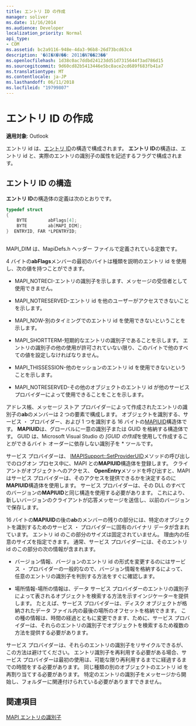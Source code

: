 ```yaml
---
title: エントリ ID の作成
manager: soliver
ms.date: 11/16/2014
ms.audience: Developer
localization_priority: Normal
api_type:
- COM
ms.assetid: bc2a9116-948e-4da3-96b8-26d73bcd63c4
description: '�ŏI�X�V��: 2011�N7��23��'
ms.openlocfilehash: 1d38c0ac7ddbd24123dd51d7315644f3ad786d15
ms.sourcegitcommit: 9d60cd82b5413446e5bc8ace2cd689f683fb41a7
ms.translationtype: MT
ms.contentlocale: ja-JP
ms.lasthandoff: 06/11/2018
ms.locfileid: "19799807"
---
```

# <a name="constructing-entry-identifiers"></a>エントリ ID の作成

  
  
**適用対象**: Outlook 
  
エントリ id は、[エントリ ID](entryid.md)の構造で構成されます。 **エントリ ID**の構造は、エントリ id と、実際のエントリの識別子の属性を記述するフラグで構成されます。 
  
## <a name="entryid-structure"></a>エントリ ID の構造

**エントリ ID**の構造体の定義は次のとおりです。 
  
```cpp
typedef struct
{
    BYTE        abFlags[4];
    BYTE        ab[MAPI_DIM];
}  ENTRYID, FAR *LPENTRYID;
 
```

MAPI_DIM は、MapiDefs.h ヘッダー ファイルで定義されている定数です。 
  
4 バイトの**abFlags**メンバーの最初のバイトは種類を説明のエントリ id を使用し、次の値を持つことができます。 
  
- MAPI_NOTRECI-エントリの識別子を示します、メッセージの受信者として使用できません。
    
- MAPI_NOTRESERVED-エントリ id を他のユーザーがアクセスできないことを示します。
    
- MAPI_NOW-別のタイミングでのエントリ id を使用できないということを示します。
    
- MAPI_SHORTTERM-短期的なエントリの識別子であることを示します。 エントリの識別子の他の使用が許可されていない限り、このバイトで他のすべての値を設定しなければなりません。
    
- MAPI_THISSESSION-他のセッションのエントリ id を使用できないということを示します。
    
- MAPI_NOTRESERVED-その他のオブジェクトのエントリ id が他のサービス プロバイダーによって使用できることをことを示します。
    
アドレス帳、メッセージ ストア プロバイダーによって作成されたエントリの識別子の**ab**のメンバーは 2 つの要素で構成します。 オブジェクトを識別する、サービス ・ プロバイダー、および 1 つを識別する 16 バイトの[MAPIUID](mapiuid.md)構造体です。 **MAPIUID**は、グローバルに一意の識別子または GUID を格納する構造体です。 GUID は、Microsoft Visual Studio の *[GUID の作成*を使用して作成することができるバイト オーダーに依存しない識別子を * ツールです。 
  
サービス プロバイダーは、 [IMAPISupport::SetProviderUID](imapisupport-setprovideruid.md)メソッドの呼び出しでのログオン プロセス中に、MAPI との**MAPIUID**構造体を登録します。 クライアントがオブジェクトへのアクセス、 **OpenEntry**メソッドを呼び出すと、MAPI はサービス プロバイダーは、そのアクセスを提供できるかを決定するのに**MAPIUID**構造体を使用します。 サービス プロバイダーは、その DLL のすべてのバージョンの**MAPIUID**と同じ構造を使用する必要があります。 これにより、新しいバージョンのクライアントが応答メッセージを送信し、以前のバージョンで保存します。 
  
16 バイトの**MAPIUID**の後の**ab**のメンバーの残りの部分には、特定のオブジェクトを識別するためのサービス ・ プロバイダーに固有のバイナリ データが含まれています。 エントリ id のこの部分のサイズは固定されていません。 理由内の任意のサイズを指定できます。 通常、サービス プロバイダーには、そのエントリ id のこの部分の次の情報が含まれます。 
  
- バージョン情報、バージョンのエントリ id の形式を変更するのにはサービス ・ プロバイダーの一般的なので、バージョン情報を格納するによって、任意のエントリの識別子を判別する方法をすぐに確認します。
    
- 場所情報-場所の情報は、データ サービス プロバイダーのエントリの識別子によって表されるオブジェクトを検索する方法を示すインジケーターを提供します。 たとえば、サービス プロバイダーは、ディスク オブジェクトが格納されたデータ ファイル内の最後の場所のオフセットを格納できます。 この種の情報は、時間の経過とともに変更できます、ために、サービス プロバイダーは、それらのエントリの識別子でオブジェクトを検索するため複数の方法を提供する必要があります。
    
サービス プロバイダーは、それらのエントリの識別子をリサイクルできるが、この方法は避けてください。 エントリ識別子を再利用する必要がある場合、サービス プロバイダーは最初の使用は、可能な限り再利用するまでに経過するまでの時間をする必要があります。 同じ種類の別のオブジェクトのエントリ id を再割り当てする必要があります。 特定のエントリの識別子をメッセージから開始し、フォルダーに関連付けられている必要がありますできません。
  
## <a name="see-also"></a>関連項目



[MAPI エントリの識別子](mapi-entry-identifiers.md)

